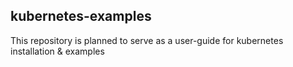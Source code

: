 ## kubernetes-examples

This repository is planned to serve as a user-guide for kubernetes installation & examples
